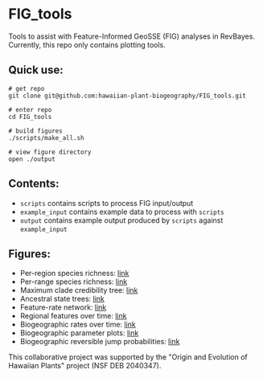 # FIG_tools

Tools to assist with Feature-Informed GeoSSE (FIG) analyses in RevBayes. Currently, this repo only contains plotting tools.

## Quick use:

```
# get repo
git clone git@github.com:hawaiian-plant-biogeography/FIG_tools.git

# enter repo
cd FIG_tools

# build figures
./scripts/make_all.sh

# view figure directory
open ./output
```

## Contents:
- `scripts` contains scripts to process FIG input/output
- `example_input` contains example data to process with `scripts`
- `output` contains example output produced by `scripts` against `example_input`

## Figures:
- Per-region species richness: [link](output/plot_region_histogram.pdf)
- Per-range species richness: [link](output/plot_range_histogram.pdf)
- Maximum clade credibility tree:  [link](output/out.mcc.pdf)
- Ancestral state trees:  [link](output/out.states_prob.pdf)
- Feature-rate network:  [link](output/plot_feature_to_rate_network.pdf)
- Regional features over time: [link](output/out.feat_vs_time.idx_1.rel_within.typ_quantitative.pdf)
- Biogeographic rates over time: [link](output/rate_vs_time_process_w.pdf)
- Biogeographic parameter plots:  [link](output/out.param_d.pdf)
- Biogeographic reversible jump probabilities:  [link](output/out.param_rj_d.pdf)


This collaborative project was supported by the "Origin and Evolution of Hawaiian Plants" project (NSF DEB 2040347).
